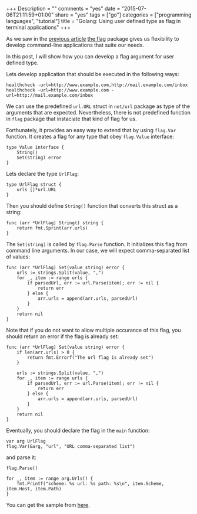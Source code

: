 +++
Description = ""
comments = "yes"
date = "2015-07-06T21:11:59+01:00"
share = "yes"
tags = ["go"]
categories = ["programming languages", "tutorial"]
title = "Golang: Using user defined type as flag in terminal applications"
+++

As we saw in the [previous article](http://blog.ralch.com/tutorial/golang-subcommands/)
[the flag](https://golang.org/pkg/flag/) package gives us flexibility to develop
command-line applications that suite our needs.

In this post, I will show how you can develop a flag argument for user
defined type.

Lets develop application that should be executed in the following ways:

```
healthcheck -url=http://www.example.com,http://mail.example.com/inbox
healthcheck -url=http://www.example.com -url=http://mail.example.com/inbox
```

We can use the predefined `url.URL` struct in `net/url` package as type of the
arguments that are expected. Nevertheless, there is not predefined function
in `flag` package that instaciate that kind of flag for us.

Forthunately, it provides an easy way to extend that by using `flag.Var` function.
It creates a flag for any type that obey `flag.Value` interface:

```
type Value interface {
    String()
    Set(string) error
}
```

Lets declare the type `UrlFlag`:

```
type UrlFlag struct {
    urls []*url.URL
}
```

Then you should define `String()` function that converts this struct as a string:

```
func (arr *UrlFlag) String() string {
    return fmt.Sprint(arr.urls)
}
```

The `Set(string)` is called by `flag.Parse`
function. It initializes this flag from command line arguments.
In our case, we will expect comma-separated list of values:

```
func (arr *UrlFlag) Set(value string) error {
    urls := strings.Split(value, ",")
    for _, item := range urls {
    	if parsedUrl, err := url.Parse(item); err != nil {
    		return err
    	} else {
    		arr.urls = append(arr.urls, parsedUrl)
    	}
    }
    return nil
}
```

Note that if you do not want to allow multiple occurance of this flag, you should
return an error if the flag is already set:

```
func (arr *UrlFlag) Set(value string) error {
    if len(arr.urls) > 0 {
    	return fmt.Errorf("The url flag is already set")
    }

    urls := strings.Split(value, ",")
    for _, item := range urls {
    	if parsedUrl, err := url.Parse(item); err != nil {
    		return err
    	} else {
    		arr.urls = append(arr.urls, parsedUrl)
    	}
    }
    return nil
}
```

Eventually, you should declare the flag in the `main` function:

```
var arg UrlFlag
flag.Var(&arg, "url", "URL comma-separated list")
```

and parse it:

```
flag.Parse()

for _, item := range arg.Urls() {
	fmt.Printf("scheme: %s url: %s path: %s\n", item.Scheme, item.Host, item.Path)
}
```

You can get the sample from [here](https://gist.github.com/iamralch/53a288bd5250b4d443ef).
